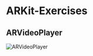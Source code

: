 # ARKit-Exercises

## ARVideoPlayer

![ARVideoPlayer](https://github.com/megaganjotsingh/ARKit-Exercises/blob/main/ARVideoPlayer/Gif/ARVideoPlayer.gif)
